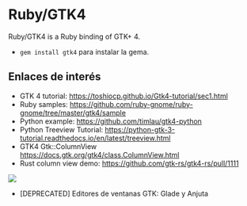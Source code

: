 # Ruby/GTK4

Ruby/GTK4 is a Ruby binding of GTK+ 4.

* `gem install gtk4` para instalar la gema.

## Enlaces de interés

* GTK 4 tutorial: https://toshiocp.github.io/Gtk4-tutorial/sec1.html
* Ruby samples: https://github.com/ruby-gnome/ruby-gnome/tree/master/gtk4/sample
* Python example: https://github.com/timlau/gtk4-python
* Python Treeview Tutorial: https://python-gtk-3-tutorial.readthedocs.io/en/latest/treeview.html
* GTK4 Gtk::ColumnView https://docs.gtk.org/gtk4/class.ColumnView.html
* Rust column view demo: https://github.com/gtk-rs/gtk4-rs/pull/1111

![](https://i.stack.imgur.com/Nrgdk.png)

* [DEPRECATED] Editores de ventanas GTK: Glade y Anjuta
